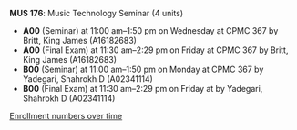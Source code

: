 **MUS 176**: Music Technology Seminar (4 units)

- **A00** (Seminar) at 11:00 am–1:50 pm on Wednesday at CPMC 367 by Britt, King James (A16182683)
- **A00** (Final Exam) at 11:30 am–2:29 pm on Friday at CPMC 367 by Britt, King James (A16182683)
- **B00** (Seminar) at 11:00 am–1:50 pm on Monday at CPMC 367 by Yadegari, Shahrokh D (A02341114)
- **B00** (Final Exam) at 11:30 am–2:29 pm on Friday at   by Yadegari, Shahrokh D (A02341114)

[Enrollment numbers over time](./MUS176.tsv)
